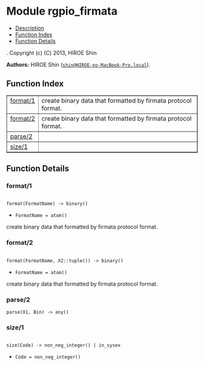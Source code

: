 

# Module rgpio_firmata #
* [Description](#description)
* [Function Index](#index)
* [Function Details](#functions)


.
Copyright (c) (C) 2013, HIROE Shin

__Authors:__ HIROE Shin ([`shin@HIROE-no-MacBook-Pro.local`](mailto:shin@HIROE-no-MacBook-Pro.local)).
<a name="index"></a>

## Function Index ##


<table width="100%" border="1" cellspacing="0" cellpadding="2" summary="function index"><tr><td valign="top"><a href="#format-1">format/1</a></td><td>create binary data that formatted by firmata protocol format.</td></tr><tr><td valign="top"><a href="#format-2">format/2</a></td><td>create binary data that formatted by firmata protocol format.</td></tr><tr><td valign="top"><a href="#parse-2">parse/2</a></td><td></td></tr><tr><td valign="top"><a href="#size-1">size/1</a></td><td></td></tr></table>


<a name="functions"></a>

## Function Details ##

<a name="format-1"></a>

### format/1 ###


<pre><code>
format(FormatName) -&gt; binary()
</code></pre>

<ul class="definitions"><li><code>FormatName = atom()</code></li></ul>

create binary data that formatted by firmata protocol format.
<a name="format-2"></a>

### format/2 ###


<pre><code>
format(FormatName, X2::tuple()) -&gt; binary()
</code></pre>

<ul class="definitions"><li><code>FormatName = atom()</code></li></ul>

create binary data that formatted by firmata protocol format.
<a name="parse-2"></a>

### parse/2 ###

`parse(X1, Bin) -> any()`


<a name="size-1"></a>

### size/1 ###


<pre><code>
size(Code) -&gt; non_neg_integer() | in_sysex
</code></pre>

<ul class="definitions"><li><code>Code = non_neg_integer()</code></li></ul>


